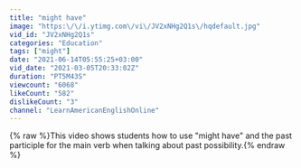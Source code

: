 ```yaml
---
title: "might have"
image: "https:\/\/i.ytimg.com\/vi\/JV2xNHg2Q1s\/hqdefault.jpg"
vid_id: "JV2xNHg2Q1s"
categories: "Education"
tags: ["might"]
date: "2021-06-14T05:55:25+03:00"
vid_date: "2021-03-05T20:33:02Z"
duration: "PT5M43S"
viewcount: "6068"
likeCount: "582"
dislikeCount: "3"
channel: "LearnAmericanEnglishOnline"
---
```

{% raw %}This video shows students how to use &quot;might have&quot; and the past participle for the main verb when talking about past possibility.{% endraw %}
